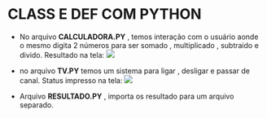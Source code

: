 # CLASS E DEF COM PYTHON
- No arquivo **CALCULADORA.PY** , temos interação com o usuário aonde o mesmo digita 2 números para ser somado , multiplicado , subtraido e divido.
Resultado na tela:
![](https://i.imgur.com/tJIEbY2.png)

- no arquivo **TV.PY** temos um sistema para ligar , desligar e passar de canal.
Status impresso na tela:
![](https://i.imgur.com/yGzFL9E.png)



- Arquivo **RESULTADO.PY** , importa os resultado para um arquivo separado.

